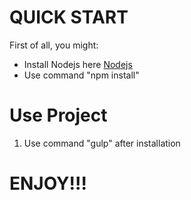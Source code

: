 # QUICK START
  
First of all, you might:

<ul>
    <li>Install Nodejs here <a href="https://nodejs.org/uk/">Nodejs</a></li>
    <li>Use command "npm install"</li>
</ul>

# Use Project

<ol>
    <li>Use command "gulp" after installation </li>
</ol>

# ENJOY!!!
